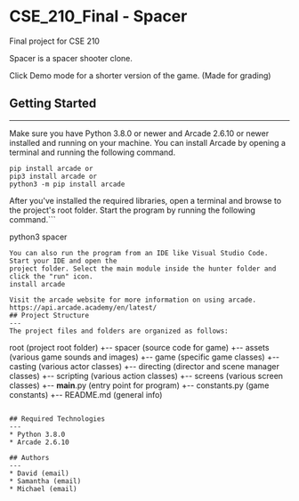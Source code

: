 # CSE_210_Final - Spacer
Final project for CSE 210

Spacer is a spacer shooter clone.

Click Demo mode for a shorter version of the game. (Made for grading)

## Getting Started
---
Make sure you have Python 3.8.0 or newer and Arcade 2.6.10 or newer installed and running on your machine. You can install Arcade by opening a terminal and running the following command.
```
pip install arcade or 
pip3 install arcade or
python3 -m pip install arcade
```
After you've installed the required libraries, open a terminal and browse to the project's root folder. Start the program by running the following command.```

python3 spacer
```
You can also run the program from an IDE like Visual Studio Code. Start your IDE and open the 
project folder. Select the main module inside the hunter folder and click the "run" icon.
install arcade

Visit the arcade website for more information on using arcade. https://api.arcade.academy/en/latest/
## Project Structure
---
The project files and folders are organized as follows:
```
root                    (project root folder)
+-- spacer             (source code for game)
  +-- assets            (various game sounds and images)
  +-- game              (specific game classes)
    +-- casting         (various actor classes)
    +-- directing       (director and scene manager classes)
    +-- scripting       (various action classes)
    +-- screens        (various screen classes)
  +-- __main__.py       (entry point for program)
  +-- constants.py      (game constants)
+-- README.md           (general info)
```

## Required Technologies
---
* Python 3.8.0
* Arcade 2.6.10

## Authors
---
* David (email)
* Samantha (email)
* Michael (email)